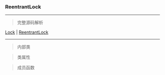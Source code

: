 ### ReentrantLock

***
> 完整源码解析

[Lock](https://github.com/Augustvic/JavaSourceCodeAnalysis/blob/master/src/JUC/Lock.java) | [ReentrantLock](https://github.com/Augustvic/JavaSourceCodeAnalysis/blob/master/src/JUC/ReentrantLock.java)

***
> 内部类


> 类属性


> 成员函数